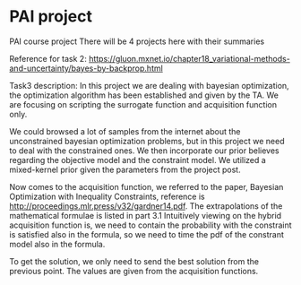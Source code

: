 # PAI project
 PAI course project
There will be 4 projects here with their summaries

Reference for task 2: https://gluon.mxnet.io/chapter18_variational-methods-and-uncertainty/bayes-by-backprop.html

Task3 description:
In this project we are dealing with bayesian optimization, the optimization algorithm has been established and given by the TA. We are focusing on scripting the surrogate function and acquisition function only.

We could browsed a lot of samples from the internet about the unconstrained bayesian optimization problems, but in this project we need to deal with the constrained ones. We then incorporate our prior believes regarding the objective model and the constraint model. We utilized a mixed-kernel prior given the parameters from the project post.

Now comes to the acquisition function, we referred to the paper, Bayesian Optimization with Inequality Constraints, reference is http://proceedings.mlr.press/v32/gardner14.pdf. The extrapolations of the mathematical formulae is listed in part 3.1 Intuitively viewing on the hybrid acquisition function is, we need to contain the probability with the constraint is satisfied also in the formula, so we need to time the pdf of the constrant model also in the formula.

To get the solution, we only need to send the best solution from the previous point. The values are given from the acquisition functions. 
